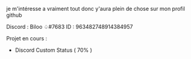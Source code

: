 
je m'intéresse a vraiment tout donc y'aura plein de chose sur mon profil github

Discord : Biloo ♤#7683 
ID : 963482748914384957

Projet en cours :

 - Discord Custom Status ( 70% )


